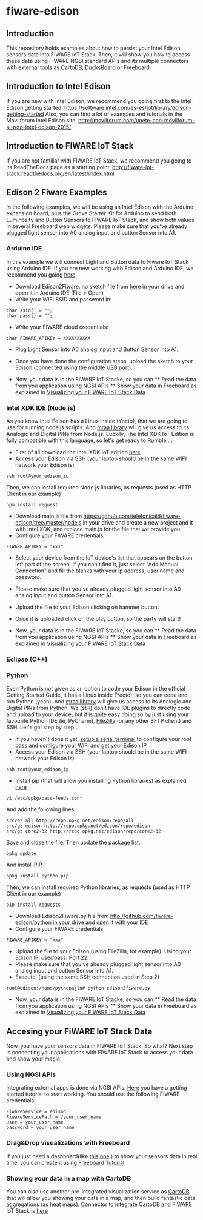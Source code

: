 # fiware-edison

## Introduction
This repository holds examples about how to persist your Intel Edison sensors data into FIWARE IoT Stack.
Then, it will show you how to access these data using FIWARE NGSI standard APIs and its multiple connectors with external tools as CartoDB, DucksBoard or Freeboard

## Introduction to Intel Edison
If you are new with Intel Edison, we recommend you going first to the Intel Edison getting started: https://software.intel.com/es-es/iot/library/edison-getting-started
Also, you can find a lot of examples and tutorials in the Movilforum Intel Edison site: http://movilforum.com/unete-con-movilforum-al-reto-intel-edison-2015/

## Introduction to FIWARE IoT Stack
If you are not familiar with FIWARE IoT Stack, we recommend you going to its ReadTheDocs page as a starting point: http://fiware-iot-stack.readthedocs.org/en/latest/index.html

## Edison 2 Fiware Examples
In the following examples, we will be using an Intel Edison with the Arduino expansion board,
plus the Grove Starter Kit for Arduino to send both Luminosity and Button Sensors to FIWARE IoT Stack,
and show both values in several Freeboard web widgets. Please make sure that you've already plugged light sensor into A0 analog input and button Sensor into A1.

### Arduino IDE
In this example we will connect Light and Button data to Fiware IoT Stack using Arduino IDE. If you are new working with Edison and Arduino IDE, we recommend you going [here](https://software.intel.com/es-es/get-started-arduino-install).
* Download Edison2Fiware.ino sketch file from [here](http://github.com/fiware-edison/arduino) in your drive and open it in Arduino IDE (File > Open)
* Write your WIFI SSID and password in:
```
char ssid[] = "";
char pass[] = "";
```
* Write your FIWARE cloud credentials:
```
char FIWARE_APIKEY = XXXXXXXXXX
```
* Plug Light Sensor into A0 analog input and Button Sensor into A1. 
* Once you have done the configuration steps, upload the sketch to your Edison (connected using the middle USB port). 

* Now, your data is in the FIWARE IoT Stacke, so you can
** Read the data from you application using NGSI APIs
** Show your data in Freeboard as explained in [Visualizing your FiWARE IoT Stack Data](https://github.com/telefonicaid/fiware-edison/blob/develop/README.md#accesing-your-fiware-iot-stack-data)

### Intel XDK IDE (Node.js)
As you know Intel Edison has a Linux inside (Yocto), that we are going to use for running node.js scripts. 
And [mraa library](http://iotdk.intel.com/docs/master/mraa/) will give us access to its Analogic and Digital PINs from Node.js.
Luckily, The Intel XDK IoT Edition is fully compatible with this language, so let's get ready to Rumble.... 
* First of all download the Intel XDK IoT edition [here](https://software.intel.com/es-es/iot/library/edison-getting-started)
* Access your Edison via SSH (your laptop should be in the same WIFI network your Edison is)
```
ssh root@your_edison_ip
```
Then, we can install required Node.js libraries, as requests (used as HTTP Client in our example)
```
npm install request
```
* Download main.js file from https://github.com/telefonicaid/fiware-edison/tree/master/nodejs in your drive and create a new project and  it with Intel XDK, and replace main.js for the file that we provide you.  
* Configure your FIWARE credentials
```
FIWARE_APIKEY = "xxx"
```
* Select your device from the IoT device's list that appears on the button-left part of the screen. If you can't find it, just select "Add Manual Connection" and fill the blanks with your ip address, user name and password.
* Please make sure that you've already plugged light sensor into A0 analog input and button Sensor into A1.
* Upload the file to your Edison clicking on hammer button.
* Once it is uploaded click on the play button, so the party will start! 

*  Now, your data is in the FIWARE IoT Stacke, so you can
** Read the data from you application using NGSI APIs
** Show your data in Freeboard as explained in [Visualizing your FiWARE IoT Stack Data](https://github.com/telefonicaid/fiware-edison/blob/develop/README.md#accesing-your-fiware-iot-stack-data)

### Eclipse (C++)

### Python
Even Python is not given as an option to code your Edison in the official Getting Started Guide, it has a Linux inside (Yocto),
so you can code and run Python (yeah). And [mraa library](http://iotdk.intel.com/docs/master/mraa/) will give us access to its Analogic and Digital PINs from Python.
We (still) don't have IDE plugins to directly code and upload to your device, but it is quite
easy doing so by just using your favourite Python IDE (ie, PyCharm), [FileZilla](http://sourceforge.net/projects/filezilla/) (or any other SFTP client) and SSH. Let's go! step by step...
* If you haven't done it yet, [setup a serial terminal](https://software.intel.com/es-es/get-started-edison-osx-step3) to configure your root pass and [configure your WIFI and get your Edison IP](https://software.intel.com/es-es/get-started-edison-osx-step4)
* Access your Edison via SSH (your laptop should be in the same WIFI network your Edison is)
```
ssh root@your_edison_ip
```
* Install pip (that will allow you installing Python libraries) as explained [here](http://blog.salvius.org/2015/05/installing-pip-on-intel-edison.html)
```
vi /etc/opkg/base-feeds.conf
```
And add the following lines
```
src/gz all http://repo.opkg.net/edison/repo/all
src/gz edison http://repo.opkg.net/edison/repo/edison
src/gz core2-32 http://repo.opkg.net/edison/repo/core2-32
```
Save and close the file. Then update the package list.
```
opkg update
```
And install PIP
```
opkg install python-pip
```
Then, we can install required Python libraries, as requests (used as HTTP Client in our example)
```
pip install requests
```
* Download Edison2Fiware.py file from http://github.com/fiware-edison/python in your drive and open it with your IDE
* Configure your FIWARE credentials
```
FIWARE_APIKEY = "xxx"
```
* Upload the file to your Edison (using FileZilla, for example). Using your Edison IP, user/pass. Port 22.
* Please make sure that you've already plugged light sensor into A0 analog input and button Sensor into A1.
* Execute! (using the same SSH connection used in Step 2)
```
root@edison:/home/pythonajln# python edison2fiware.py
```
* Now, your data is in the FIWARE IoT Stacke, so you can
** Read the data from you application using NGSI APIs
** Show your data in Freeboard as explained in [Visualizing your FiWARE IoT Stack Data](https://github.com/telefonicaid/fiware-edison/blob/develop/README.md#accesing-your-fiware-iot-stack-data)

## Accesing your FiWARE IoT Stack Data
Now, you have your sensors data in FIWARE IoT Stack. So what?
Next step is connecting your applications with FIWARE IoT Stack to access your data and show your magic.

### Using NGSI APIs
Integrating external apps is done via NGSI APIs. [Here](http://fiware-iot-stack.readthedocs.org/en/latest/quickguide/index.html#step-3-get-data)
you have a getting started tutorial to start working. You should use the following FIWARE credentials:
```
FiwareService = edison
FiwareServicePath = /your_user_name
user = your_user_name
password = your_user_name
```

### Drag&Drop visualizations with Freeboard
If you just need a dashboard(like [this one](https://freeboard.io/board/0cYCHY) ) to show your sensors data in real time, you can create it using [Freeboard](https://freeboard.io)
[Tutorial](http://fiware-iot-stack.readthedocs.org/en/latest/quickguide/index.html#step-4-show-in-a-dashboard)

### Showing your data in a map with CartoDB
You can also use another pre-integrated visualization service as [CartoDB](https://cartodb.com/) that will allow you showing your data in a map,
and then build fantastic data aggregations (as heat maps). Connector to integrate CartoDB and FIWARE IoT Stack is [here](https://github.com/telefonicaid/fiware-orion2cartodb)
